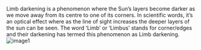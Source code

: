 Limb darkening is a phenomenon where the Sun’s layers become darker as we move away from its centre 
to one of its corners. In scientific words, it’s an optical effect where as the line of sight increases the deeper layers of the sun can be seen. The word ‘Limb’ or ‘Limbus’ stands for corner/edges and their darkening has termed this phenomenon as Limb darkening.
![image1](/testimage.png)
